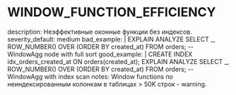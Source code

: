 # WINDOW_FUNCTION_EFFICIENCY

description: Неэффективные оконные функции без индексов.
severity_default: medium
bad_example: |
EXPLAIN ANALYZE SELECT _, ROW_NUMBER() OVER (ORDER BY created_at) FROM orders;
-- WindowAgg node with full sort
good_example: |
CREATE INDEX idx_orders_created_at ON orders(created_at);
EXPLAIN ANALYZE SELECT _, ROW_NUMBER() OVER (ORDER BY created_at) FROM orders;
-- WindowAgg with index scan
notes: Window functions по неиндексированным колонкам в таблицах > 50K строк - warning.
